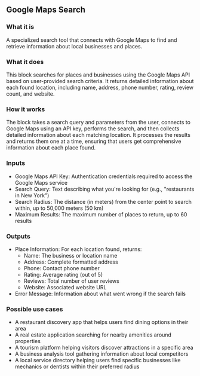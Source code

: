 

## Google Maps Search

### What it is
A specialized search tool that connects with Google Maps to find and retrieve information about local businesses and places.

### What it does
This block searches for places and businesses using the Google Maps API based on user-provided search criteria. It returns detailed information about each found location, including name, address, phone number, rating, review count, and website.

### How it works
The block takes a search query and parameters from the user, connects to Google Maps using an API key, performs the search, and then collects detailed information about each matching location. It processes the results and returns them one at a time, ensuring that users get comprehensive information about each place found.

### Inputs
- Google Maps API Key: Authentication credentials required to access the Google Maps service
- Search Query: Text describing what you're looking for (e.g., "restaurants in New York")
- Search Radius: The distance (in meters) from the center point to search within, up to 50,000 meters (50 km)
- Maximum Results: The maximum number of places to return, up to 60 results

### Outputs
- Place Information: For each location found, returns:
  - Name: The business or location name
  - Address: Complete formatted address
  - Phone: Contact phone number
  - Rating: Average rating (out of 5)
  - Reviews: Total number of user reviews
  - Website: Associated website URL
- Error Message: Information about what went wrong if the search fails

### Possible use cases
- A restaurant discovery app that helps users find dining options in their area
- A real estate application searching for nearby amenities around properties
- A tourism platform helping visitors discover attractions in a specific area
- A business analysis tool gathering information about local competitors
- A local service directory helping users find specific businesses like mechanics or dentists within their preferred radius

